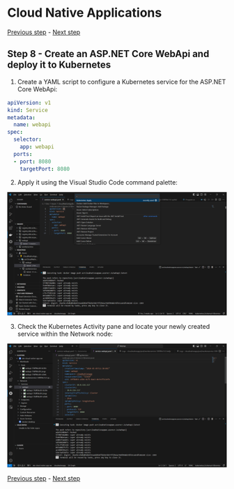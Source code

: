 # Cloud Native Applications

[Previous step](../step-07/README.md) - [Next step](../step-09/README.md)

## Step 8 - Create an ASP.NET Core WebApi and deploy it to Kubernetes

1. Create a YAML script to configure a Kubernetes service for the ASP.NET Core WebApi:

```yaml
apiVersion: v1
kind: Service
metadata:
  name: webapi
spec:
  selector:
    app: webapi
  ports:
  - port: 8080
    targetPort: 8080
```

2. Apply it using the Visual Studio Code command palette:

![applying yaml to kubernetes](sshot-8-1.png)

3. Check the Kubernetes Activity pane and locate your newly created service within the Network node:

![finding deployed webapi in kubernetes](sshot-8-2.png)

[Previous step](../step-07/README.md) - [Next step](../step-09/README.md)